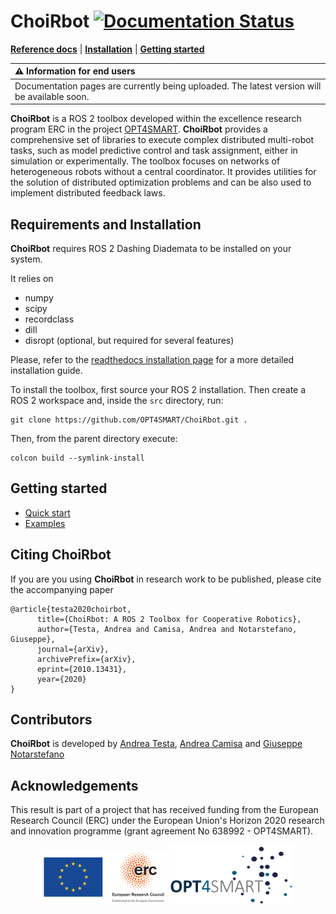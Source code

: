 # ChoiRbot [![Documentation Status](https://readthedocs.org/projects/choirbot/badge/?version=latest)](https://choirbot.readthedocs.io/en/latest/?badge=latest)
[**Reference docs**](https://choirbot.readthedocs.io/en/latest/)
| [**Installation**](#requirements-and-installation)
| [**Getting started**](#getting-started)

| :warning: Information for end users |
|:------------------------------------|
| Documentation pages are currently being uploaded. The latest version will be available soon. |

**ChoiRbot** is a ROS 2 toolbox developed within the excellence research program ERC in the project [OPT4SMART](http://opt4smart.dei.unibo.it).
**ChoiRbot** provides a comprehensive set of libraries to execute complex distributed multi-robot tasks, such as model predictive control and task assignment, either in simulation or experimentally. The toolbox focuses on networks of heterogeneous robots without a central coordinator. It provides utilities for the solution of distributed optimization problems and can be also used to implement distributed feedback laws.

## Requirements and Installation
**ChoiRbot** requires ROS 2 Dashing Diademata to be installed on your system.

It relies on

* numpy
* scipy
* recordclass
* dill
* disropt (optional, but required for several features)

Please, refer to the [readthedocs installation page](https://choirbot.readthedocs.io/en/latest/installation/index.html) for a more detailed installation guide.

To install the toolbox, first source your ROS 2 installation. Then create a ROS 2 workspace and, inside the `src` directory, run:
```
git clone https://github.com/OPT4SMART/ChoiRbot.git .
```

Then, from the parent directory execute:
```
colcon build --symlink-install
```

## Getting started
* [Quick start](https://choirbot.readthedocs.io/en/latest/quick_start/index.html)
* [Examples](https://choirbot.readthedocs.io/en/latest/examples/index.html)

## Citing **ChoiRbot**
If you are you using **ChoiRbot** in research work to be published, please cite the accompanying paper

```
@article{testa2020choirbot,
      title={ChoiRbot: A ROS 2 Toolbox for Cooperative Robotics}, 
      author={Testa, Andrea and Camisa, Andrea and Notarstefano, Giuseppe},
      journal={arXiv},
      archivePrefix={arXiv},
      eprint={2010.13431},
      year={2020}
}
```

## Contributors
**ChoiRbot** is developed by
[Andrea Testa](https://www.unibo.it/sitoweb/a.testa),
[Andrea Camisa](https://www.unibo.it/sitoweb/a.camisa) and
[Giuseppe Notarstefano](https://www.unibo.it/sitoweb/giuseppe.notarstefano)

## Acknowledgements
This result is part of a project that has received funding from the European Research Council (ERC) under the European Union's Horizon 2020 research and innovation programme (grant agreement No 638992 - OPT4SMART).

<p style="text-align:center">
  <img src="docs/source/_static/logo_ERC.png" width="200" />
  <img src="docs/source/_static/logo_OPT4Smart.png" width="200" /> 
</p>


